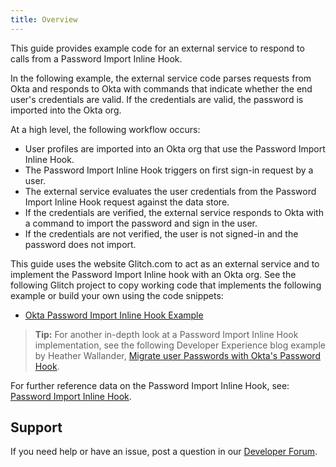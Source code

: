 ```yaml
---
title: Overview
---
```


This guide provides example code for an external service to respond to calls from a Password Import Inline Hook.

In the following example, the external service code parses requests from Okta and responds to Okta with commands that indicate whether the end user's credentials are valid. If the credentials are valid, the password is imported into the Okta org.

At a high level, the following workflow occurs:

- User profiles are imported into an Okta org that use the Password Import Inline Hook.
- The Password Import Inline Hook triggers on first sign-in request by a user.
- The external service evaluates the user credentials from the Password Import Inline Hook request against the data store.
- If the credentials are verified, the external service responds to Okta with a command to import the password and sign in the user.
- If the credentials are not verified, the user is not signed-in and the password does not import.

This guide uses the website Glitch.com to act as an external service and to implement the Password Import Inline hook with an Okta org. See the following Glitch project to copy working code that implements the following example or build your own using the code snippets:

* [Okta Password Import Inline Hook Example](https://glitch.com/~okta-passwordimport-inlinehook)

> **Tip:** For another in-depth look at a Password Import Inline Hook implementation, see the following Developer Experience blog example by Heather Wallander, [Migrate user Passwords with Okta's Password Hook](https://developer.okta.com/blog/2020/09/18/password-hook-migration).

For further reference data on the Password Import Inline Hook, see: [Password Import Inline Hook](/docs/reference/password-hook/).

## Support

If you need help or have an issue, post a question in our [Developer Forum](https://devforum.okta.com).

<NextSectionLink/>